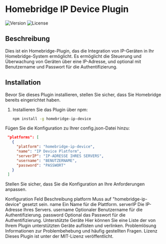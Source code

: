 
# Homebridge IP Device Plugin

![Version](https://img.shields.io/badge/version-1.0.0-blue.svg)
![License](https://img.shields.io/badge/license-Apache_2.0-orange.svg)

## Beschreibung

Dies ist ein Homebridge-Plugin, das die Integration von IP-Geräten in Ihr Homebridge-System ermöglicht. Es ermöglicht die Steuerung und Überwachung von Geräten über eine IP-Adresse, und optional mit Benutzername und Passwort für die Authentifizierung.

## Installation

Bevor Sie dieses Plugin installieren, stellen Sie sicher, dass Sie Homebridge bereits eingerichtet haben.

1. Installieren Sie das Plugin über npm:

   ```bash
   npm install -g homebridge-ip-device
Fügen Sie die Konfiguration zu Ihrer config.json-Datei hinzu:

````json
 "platforms": [
   {
     "platform": "homebridge-ip-device",
     "name": "IP Device Platform",
     "serverIP": "IP-ADRESSE IHRES SERVERS",
     "username": "BENUTZERNAME",
     "password": "PASSWORT"
   }
 ]
````
Stellen Sie sicher, dass Sie die Konfiguration an Ihre Anforderungen anpassen.

Konfiguration
Feld	Beschreibung
platform	Muss auf "homebridge-ip-device" gesetzt sein.
name	Ein Name für die Plattform.
serverIP	Die IP-Adresse Ihres Servers.
username	Optionaler Benutzername für die Authentifizierung.
password	Optional das Passwort für die Authentifizierung.
Unterstützte Geräte
Hier können Sie eine Liste der von Ihrem Plugin unterstützten Geräte auflisten und verlinken.
Problemlösung
Informationen zur Problembehebung und häufig gestellten Fragen.
Lizenz
Dieses Plugin ist unter der MIT-Lizenz veröffentlicht.

